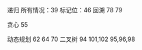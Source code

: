 递归
    所有情况：39
    标记位：46
回溯
    78
    79

贪心
    55

动态规划
    62 64 70
二叉树
    94 101,102
    95,96,98